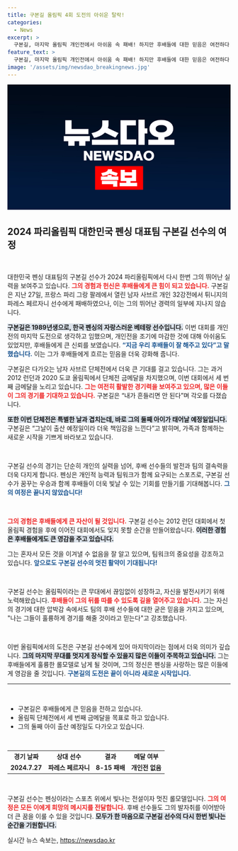 ```yaml
---
title: 구본길 올림픽 4회 도전의 아쉬운 탈락!
categories:
  - News
excerpt: >
  구본길, 마지막 올림픽 개인전에서 아쉬움 속 패배! 하지만 후배들에 대한 믿음은 여전하다. 31일, 단체전과 함께 둘째 아이의 출산도 기다리며 세 번째 금메달에 도전한다. 그의 도전이 더욱 기대되는 이유!
feature_text: >
  구본길, 마지막 올림픽 개인전에서 아쉬움 속 패배! 하지만 후배들에 대한 믿음은 여전하다. 31일, 단체전과 함께 둘째 아이의 출산도 기다리며 세 번째 금메달에 도전한다. 그의 도전이 더욱 기대되는 이유!
image: '/assets/img/newsdao_breakingnews.jpg'
---
```


<p><img src="/assets/img/newsdao_breakingnews.jpg" alt="bookingtag 속보" /></p>

<h2 data-ke-size="size26">2024 파리올림픽 대한민국 펜싱 대표팀 구본길 선수의 여정</h2>

<p data-ke-size="size16">&nbsp;</p>

<p>대한민국 펜싱 대표팀의 구본길 선수가 2024 파리올림픽에서 다시 한번 그의 뛰어난 실력을 보여주고 있습니다. <b><span style="color: #ee2323;">그의 경험과 헌신은 후배들에게 큰 힘이 되고 있습니다.</span></b> 구본길은 지난 27일, 프랑스 파리 그랑 팔레에서 열린 남자 사브르 개인 32강전에서 튀니지의 파레스 페르자니 선수에게 패배하였으나, 이는 그의 뛰어난 경력의 일부에 지나지 않습니다.</p>

<p><b><span style="background-color: #21538527;">구본길은 1989년생으로, 한국 펜싱의 자랑스러운 베테랑 선수입니다.</span></b> 이번 대회를 개인전의 마지막 도전으로 생각하고 임했으며, 개인전을 조기에 마감한 것에 대해 아쉬움도 있었지만, 후배들에게 큰 신뢰를 보였습니다. <b><span style="color: #1a5490;">“지금 우리 후배들이 잘 해주고 있다”고 말했습니다.</span></b> 이는 그가 후배들에게 흐르는 믿음을 더욱 강화해 줍니다.</p>

<p>구본길은 다가오는 남자 사브르 단체전에서 더욱 큰 기대를 걸고 있습니다. 그는 과거 2012 런던과 2020 도쿄 올림픽에서 단체전 금메달을 차지했으며, 이번 대회에서 세 번째 금메달을 노리고 있습니다. <b><span style="color: #ee2323;">그는 여전히 활발한 경기력을 보여주고 있으며, 많은 이들이 그의 경기를 기대하고 있습니다.</span></b> 구본길은 “내가 흔들리면 안 된다”며 각오를 다졌습니다.</p>

<p><b><span style="background-color: #21538527;">또한 이번 단체전은 특별한 날과 겹치는데, 바로 그의 둘째 아이가 태어날 예정일입니다.</span></b> 구본길은 “그날이 출산 예정일이라 더욱 책임감을 느낀다”고 밝히며, 가족과 함께하는 새로운 시작을 기쁘게 바라보고 있습니다.</p>

<p data-ke-size="size16">&nbsp;</p>

<p>구본길 선수의 경기는 단순히 개인의 실력을 넘어, 후배 선수들의 발전과 팀의 결속력을 더욱 다지게 합니다. 펜싱은 개인적 능력과 팀워크가 함께 요구되는 스포츠로, 구본길 선수가 꿈꾸는 우승과 함께 후배들이 더욱 빛날 수 있는 기회를 만들기를 기대해봅니다. <b><span style="color: #1a5490;">그의 여정은 끝나지 않았습니다!</span></b> </p>

<p data-ke-size="size16">&nbsp;</p>

<p><b><span style="color: #ee2323;">그의 경험은 후배들에게 큰 자산이 될 것입니다.</span></b> 구본길 선수는 2012 런던 대회에서 첫 올림픽 경험을 후에 이어진 대회에서도 잊지 못할 순간을 만들어왔습니다. <b><span style="background-color: #21538527;">이러한 경험은 후배들에게도 큰 영감을 주고 있습니다.</span></b> </p>

<p>그는 혼자서 모든 것을 이겨낼 수 없음을 잘 알고 있으며, 팀워크의 중요성을 강조하고 있습니다. <b><span style="color: #1a5490;">앞으로도 구본길 선수의 멋진 활약이 기대됩니다!</span></b> </p>

<p data-ke-size="size16">&nbsp;</p> 

<p>구본길 선수는 올림픽이라는 큰 무대에서 끊임없이 성장하고, 자신을 발전시키기 위해 노력해왔습니다. <b><span style="color: #ee2323;">후배들이 그의 뒤를 따를 수 있도록 길을 열어주고 있습니다.</span></b> 그는 자신의 경기에 대한 압박감 속에서도 팀의 후배 선수들에 대한 굳은 믿음을 가지고 있으며, "나는 그들이 훌륭하게 경기를 해줄 것이라고 믿는다"고 강조했습니다.</p>

<p data-ke-size="size16">&nbsp;</p>

<p>이번 올림픽에서의 도전은 구본길 선수에게 있어 마지막이라는 점에서 더욱 의미가 깊습니다. <b><span style="background-color: #21538527;">그의 마지막 무대를 멋지게 장식할 수 있을지 많은 이들이 주목하고 있습니다.</span></b> 그는 후배들에게 훌륭한 롤모델로 남게 될 것이며, 그의 정신은 펜싱을 사랑하는 많은 이들에게 영감을 줄 것입니다. <b><span style="color: #1a5490;">구본길의 도전은 끝이 아니라 새로운 시작입니다.</span></b> </p>

<hr>

<p data-ke-size="size16">&nbsp;</p>

<ul>
<li>구본길은 후배들에게 큰 믿음을 전하고 있습니다.</li>
<li>올림픽 단체전에서 세 번째 금메달을 목표로 하고 있습니다.</li>
<li>그의 둘째 아이 출산 예정일도 다가오고 있습니다.</li>
</ul>

<p data-ke-size="size16">&nbsp;</p>

<table style="width: 100%; border-collapse: collapse;">
<tr>
<td style="text-align: center; height: 17px;"><b>경기 날짜</b></td>
<td style="text-align: center; height: 17px;"><b>상대 선수</b></td>
<td style="text-align: center; height: 17px;"><b>결과</b></td>
<td style="text-align: center; height: 17px;"><b>메달 여부</b></td>
</tr>
<tr>
<td style="text-align: center; height: 17px;"><b>2024.7.27</b></td>
<td style="text-align: center; height: 17px;"><b>파레스 페르자니</b></td>
<td style="text-align: center; height: 17px;"><b>8-15 패배</b></td>
<td style="text-align: center; height: 17px;"><b>개인전 없음</b></td>
</tr>
</table>

<p data-ke-size="size16">&nbsp;</p>

<p>구본길 선수는 펜싱이라는 스포츠 위에서 빛나는 전설이자 멋진 롤모델입니다. <b><span style="color: #ee2323;">그의 여정은 모든 이에게 희망의 메시지를 전달합니다.</span></b> 후배 선수들도 그의 발자취를 이어받아 더 큰 꿈을 이룰 수 있을 것입니다. <b><span style="background-color: #21538527;">모두가 한 마음으로 구본길 선수의 다시 한번 빛나는 순간을 기원합니다.</span></b></p>
실시간 뉴스 속보는, <a href="https://newsdao.kr" rel="dofollow">https://newsdao.kr</a>


